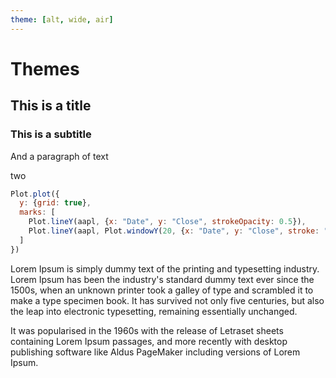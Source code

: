 ```yaml
---
theme: [alt, wide, air]
---
```


# Themes

<div class="grid grid-cols-2">
  <div class="card">
    <h2>This is a title</h2>
    <h3>This is a subtitle</h3>
    <p>And a paragraph of text</p>
  </div>
  <div class="card">two</div>
</div>

```js echo
Plot.plot({
  y: {grid: true},
  marks: [
    Plot.lineY(aapl, {x: "Date", y: "Close", strokeOpacity: 0.5}),
    Plot.lineY(aapl, Plot.windowY(20, {x: "Date", y: "Close", stroke: "var(--theme-foreground-focus)"})),
  ]
})
```

Lorem Ipsum is simply dummy text of the printing and typesetting industry. Lorem Ipsum has been the industry's standard dummy text ever since the 1500s, when an unknown printer took a galley of type and scrambled it to make a type specimen book. It has survived not only five centuries, but also the leap into electronic typesetting, remaining essentially unchanged.

It was popularised in the 1960s with the release of Letraset sheets containing Lorem Ipsum passages, and more recently with desktop publishing software like Aldus PageMaker including versions of Lorem Ipsum.
